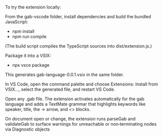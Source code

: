 To try the extension locally:

From the gab-vscode folder, install dependencies and build the bundled JavaScript:

- npm install
- npm run compile

(The build script compiles the TypeScript sources into dist/extension.js.)

Package it into a VSIX:

- npx vsce package

This generates gab-language-0.0.1.vsix in the same folder.

In VS Code, open the command palette and choose Extensions: Install from VSIX…, select the generated file, and restart VS Code.

Open any .gab file. The extension activates automatically for the gab language and adds a TextMate grammar that highlights keywords like speaker, title, the -> arrow, and <<commands>> blocks.

On document open or change, the extension runs parseGab and validateGab to surface warnings for unreachable or non‑terminating nodes via Diagnostic objects
